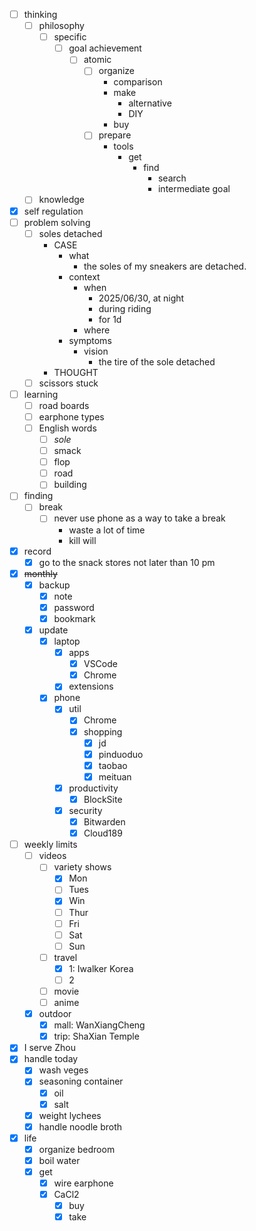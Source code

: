 - [ ] thinking
    - [ ] philosophy
        - [ ] specific
            - [ ] goal achievement
                - [ ] atomic
                    - [ ] organize
                        - comparison
                        - make
                            - alternative
                            - DIY
                        - buy
                    - [ ] prepare
                        - tools
                            - get
                                - find
                                    - search
                                    - intermediate goal
    - [ ] knowledge
- [x] self regulation
- [ ] problem solving
    - [ ] soles detached
        - CASE
            - what
                - the soles of my sneakers are detached.
            - context
                - when
                    - 2025/06/30, at night
                    - during riding
                    - for 1d
                - where
            - symptoms
                - vision
                    - the tire of the sole detached
        - THOUGHT
    - [ ] scissors stuck
- [ ] learning
    - [ ] road boards
    - [ ] earphone types
    - [ ] English words
        - [ ] *sole*
        - [ ] smack
        - [ ] flop
        - [ ] road
        - [ ] building
- [ ] finding
    - [ ] break
        - [ ] never use phone as a way to take a break
            - waste a lot of time
            - kill will
- [x] record
    - [x] go to the snack stores not later than 10 pm
- [x] ~~monthly~~
    - [x] backup
        - [x] note
        - [x] password
        - [x] bookmark
    - [x] update
        - [x] laptop
            - [x] apps
                - [x] VSCode
                - [x] Chrome
            - [x] extensions
        - [x] phone
            - [x] util
                - [x] Chrome
                - [x] shopping
                    - [x] jd
                    - [x] pinduoduo
                    - [x] taobao
                    - [x] meituan
            - [x] productivity
                - [x] BlockSite
            - [x] security
                - [x] Bitwarden
                - [x] Cloud189
- [ ] weekly limits
    - [ ] videos
        - [ ] variety shows
            - [x] Mon
            - [ ] Tues
            - [x] Win
            - [ ] Thur
            - [ ] Fri
            - [ ] Sat
            - [ ] Sun
        - [ ] travel
            - [x] 1: Iwalker Korea
            - [ ] 2
        - [ ] movie
        - [ ] anime
    - [x] outdoor
        - [x] mall: WanXiangCheng
        - [x] trip: ShaXian Temple
- [x] I serve Zhou
- [x] handle today
    - [x] wash veges
    - [x] seasoning container
        - [x] oil
        - [x] salt
    - [x] weight lychees
    - [x] handle noodle broth
- [x] life
    - [x] organize bedroom
    - [x] boil water
    - [x] get
        - [x] wire earphone
        - [x] CaCl2
            - [x] buy
            - [x] take